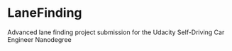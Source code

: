 # LaneFinding
Advanced lane finding project submission for the Udacity Self-Driving Car Engineer Nanodegree
